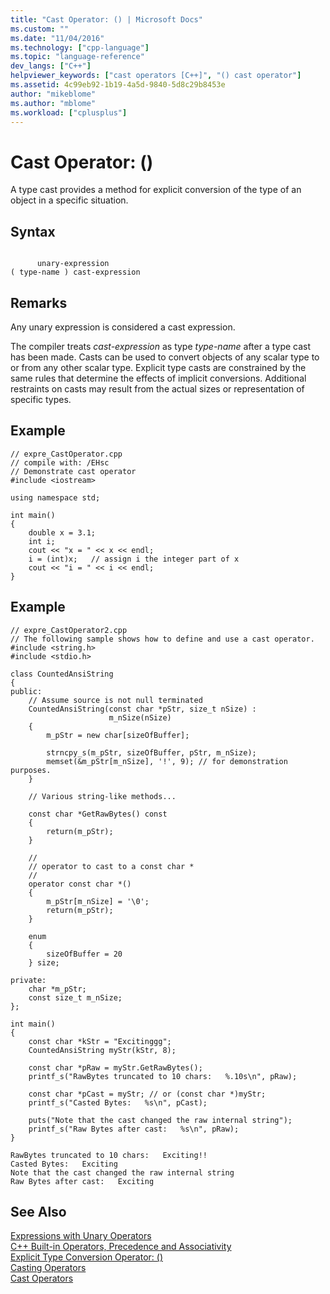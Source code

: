 ```yaml
---
title: "Cast Operator: () | Microsoft Docs"
ms.custom: ""
ms.date: "11/04/2016"
ms.technology: ["cpp-language"]
ms.topic: "language-reference"
dev_langs: ["C++"]
helpviewer_keywords: ["cast operators [C++]", "() cast operator"]
ms.assetid: 4c99eb92-1b19-4a5d-9840-5d8c29b8453e
author: "mikeblome"
ms.author: "mblome"
ms.workload: ["cplusplus"]
---
```

# Cast Operator: ()
A type cast provides a method for explicit conversion of the type of an object in a specific situation.  
  
## Syntax  
  
```  
  
      unary-expression  
( type-name ) cast-expression  
```  
  
## Remarks  
 Any unary expression is considered a cast expression.  
  
 The compiler treats *cast-expression* as type *type-name* after a type cast has been made. Casts can be used to convert objects of any scalar type to or from any other scalar type. Explicit type casts are constrained by the same rules that determine the effects of implicit conversions. Additional restraints on casts may result from the actual sizes or representation of specific types.  
  
## Example  
  
```  
// expre_CastOperator.cpp  
// compile with: /EHsc  
// Demonstrate cast operator  
#include <iostream>  
  
using namespace std;  
  
int main()  
{  
    double x = 3.1;  
    int i;  
    cout << "x = " << x << endl;  
    i = (int)x;   // assign i the integer part of x  
    cout << "i = " << i << endl;  
}  
```  
  
## Example  
  
```  
// expre_CastOperator2.cpp  
// The following sample shows how to define and use a cast operator.   
#include <string.h>  
#include <stdio.h>  
  
class CountedAnsiString  
{  
public:  
    // Assume source is not null terminated  
    CountedAnsiString(const char *pStr, size_t nSize) :  
                      m_nSize(nSize)  
    {  
        m_pStr = new char[sizeOfBuffer];  
  
        strncpy_s(m_pStr, sizeOfBuffer, pStr, m_nSize);  
        memset(&m_pStr[m_nSize], '!', 9); // for demonstration purposes.  
    }  
  
    // Various string-like methods...  
  
    const char *GetRawBytes() const  
    {  
        return(m_pStr);  
    }  
  
    //   
    // operator to cast to a const char *  
    //   
    operator const char *()  
    {  
        m_pStr[m_nSize] = '\0';  
        return(m_pStr);  
    }  
  
    enum  
    {  
        sizeOfBuffer = 20  
    } size;  
  
private:  
    char *m_pStr;  
    const size_t m_nSize;  
};  
  
int main()  
{  
    const char *kStr = "Excitinggg";  
    CountedAnsiString myStr(kStr, 8);  
  
    const char *pRaw = myStr.GetRawBytes();  
    printf_s("RawBytes truncated to 10 chars:   %.10s\n", pRaw);  
  
    const char *pCast = myStr; // or (const char *)myStr;  
    printf_s("Casted Bytes:   %s\n", pCast);  
  
    puts("Note that the cast changed the raw internal string");  
    printf_s("Raw Bytes after cast:   %s\n", pRaw);  
}  
```  
  
```Output  
RawBytes truncated to 10 chars:   Exciting!!  
Casted Bytes:   Exciting  
Note that the cast changed the raw internal string  
Raw Bytes after cast:   Exciting  
```  
  
## See Also  
 [Expressions with Unary Operators](../cpp/expressions-with-unary-operators.md)   
 [C++ Built-in Operators, Precedence and Associativity](../cpp/cpp-built-in-operators-precedence-and-associativity.md)   
 [Explicit Type Conversion Operator: ()](../cpp/explicit-type-conversion-operator-parens.md)   
 [Casting Operators](../cpp/casting-operators.md)   
 [Cast Operators](../c-language/cast-operators.md)